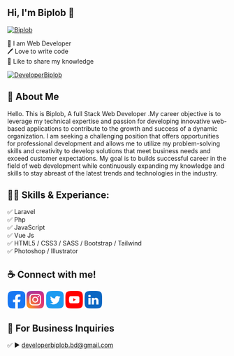 ## Hi, I'm Biplob 👋
[<img src='https://yt3.googleusercontent.com/svNwOX79TuNWho0xpujloS7RJeWIFIaQ1Dh5HTMBLdLrulLoJHZ6IFkttJ_oJaeiGH_BT8Pzow=w1707-fcrop64=1,00005a57ffffa5a8-k-c0xffffffff-no-nd-rj' alt='Biplob'>]([https://github.com/DeveloperBiplob/](https://github.com/DeveloperBiplob/))
<p>
👑 I am Web Developer <br> 
🖊️ Love to write code <br> 
🎤 Like to share my knowledge </p> 


<p align="left"> <a href="https://www.youtube.com/@learnwithbiplob6015" target="blank"><img src="https://img.shields.io/twitter/follow/shovoalways?logo=twitter&style=for-the-badge" alt="DeveloperBiplob" /></a> </p>

## 🚀 About Me
Hello. This is Biplob, A full Stack Web Developer .My career objective is to leverage my technical expertise and passion for developing innovative web-based applications to contribute to the growth and success of a dynamic organization. I am seeking a challenging position that offers opportunities for professional development and allows me to utilize my problem-solving skills and creativity to develop solutions that meet business needs and exceed customer expectations. My goal is to builds successful career in the field of web development while continuously expanding my knowledge and skills to stay abreast of the latest trends and technologies in the industry.

## 👨‍💻 Skills & Experiance: 
✅ Laravel <br> 
✅ Php <br>
✅ JavaScript <br>
✅ Vue Js <br>
✅ HTML5 / CSS3 / SASS / Bootstrap / Tailwind <br>
✅ Photoshop / Illustrator <br>


## ☕ Connect with me!
[<img src='https://github.com/shovoalways/shovoalways/blob/main/img/facebook.png?raw=true' alt='facebook' height='40'>](https://www.facebook.com/profile.php?id=100009592844207&mibextid=ZbWKwL)  [<img src='https://github.com/shovoalways/shovoalways/blob/main/img/instagram.png?raw=true' alt='instagram' height='40'>](https://www.instagram.com/shovoalways/)  [<img src='https://github.com/shovoalways/shovoalways/blob/main/img/twitter.png?raw=true' alt='twitter' height='40'>](https://twitter.com/shovoalways)  [<img src='https://github.com/shovoalways/shovoalways/blob/main/img/youtube.png?raw=true' alt='YouTube' height='40'>](https://www.youtube.com/@learnwithbiplob6015)  [<img src='https://github.com/shovoalways/shovoalways/blob/main/img/linkedin.png?raw=true' alt='linkedin' height='40'>](https://www.linkedin.com/in/shovoalways/)  



## 📧 For Business Inquiries 
✅  ► developerbiplob.bd@gmail.com
